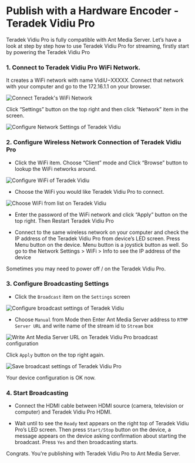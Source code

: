 # Publish with a Hardware Encoder - Teradek Vidiu Pro
Teradek Vidiu Pro is fully compatible with Ant Media Server.  Let’s have a look at step by step how to use Teradek Vidiu Pro for streaming, firstly start by powering the Teradek Vidiu Pro

### 1. Connect to Teradek Vidiu Pro WiFi Network. 
It creates a WiFi network with name VidiU−XXXXX. Connect that network with your computer and go to the 172.16.1.1 on your browser.

![Connect Teradek's WiFi Network](https://ant-media.github.io/Ant-Media-Server/doc/images/vidiu_pro_console.png)

Click “Settings” button on the top right and then click “Network” item in the screen.

![Configure Network Settings of Teradek Vidiu](https://ant-media.github.io/Ant-Media-Server/doc/images/configure_vidiu_network_button.png)

### 2. Configure Wireless Network Connection of Teradek Vidiu Pro
* Click the WiFi item. Choose “Client”  mode and Click “Browse” button to lookup the WiFi networks around.

![Configure WiFi of Teradek Vidiu](https://ant-media.github.io/Ant-Media-Server/doc/images/set_vidiu_pro_wifi_connectivity.png)

* Choose the WiFi you would like Teradek Vidiu Pro to connect.

![Choose WiFi from list on Teradek Vidiu](https://ant-media.github.io/Ant-Media-Server/doc/images/choose_wifi_for_vidiu_pro.png)

* Enter the password of the WiFi network and click “Apply” button on the top right. Then Restart Teradek Vidiu Pro

* Connect to the same wireless network on your computer and check the IP address of the Teradek Vidiu Pro from device’s LED screen.  Press Menu button on the device. Menu button is a joystick button as well. So go to the Network Settings > WiFi > Info to see the IP address of the device

Sometimes you may need to power off / on the Teradek Vidiu Pro.

### 3. Configure Broadcasting Settings
* Click the `Broadcast` item on the `Settings` screen

![Configure broadcast settings of Teradek Vidiu](https://ant-media.github.io/Ant-Media-Server/doc/images/configure_broadcasting_settings_vidiu_pro.png)

* Choose `Manual` from Mode then Enter Ant Media Server address to `RTMP Server URL` and write name of the stream id to `Stream` box

![Write Ant Media Server URL on Teradek Vidiu Pro broadcast configuration](https://ant-media.github.io/Ant-Media-Server/doc/images/write_ant_media_server_url_to_vidiu_pro.png)

Click `Apply` button on the top right again.

![Save broadcast settings of Teradek Vidiu Pro](https://ant-media.github.io/Ant-Media-Server/doc/images/apply_settings_vidiu_pro.png)

Your device configuration is OK now.

### 4. Start Broadcasting
* Connect the HDMI cable between HDMI source (camera, television or computer) and Teradek Vidiu Pro HDMI.

* Wait until to see the `Ready` text appears on the right top of Teradek Vidiu Pro’s LED screen. Then press `Start/Stop` button on the device, a message appears on the device asking confirmation about starting the broadcast. Press `Yes` and  then broadcasting starts.

Congrats. You're publishing with Teradek Vidiu Pro to Ant Media Server. 

